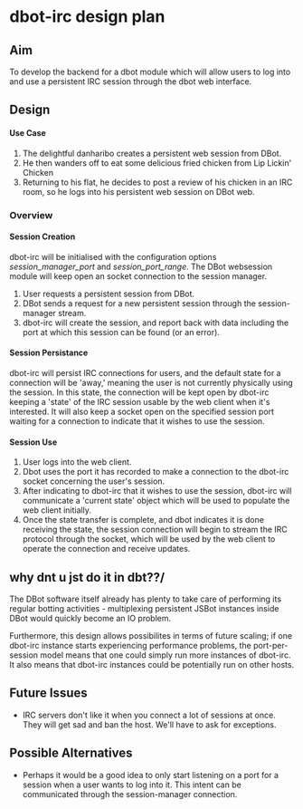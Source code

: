 # dbot-irc design plan

## Aim

To develop the backend for a dbot module which will allow users to log into and
use a persistent IRC session through the dbot web interface.

## Design

#### Use Case

1. The delightful danharibo creates a persistent web session from DBot.
2. He then wanders off to eat some delicious fried chicken from Lip Lickin'
     Chicken
3. Returning to his flat, he decides to post a review of his chicken in an IRC
     room, so he logs into his persistent web session on DBot web.

### Overview

#### Session Creation

dbot-irc will be initialised with the configuration options 
*session_manager_port* and *session_port_range*. The DBot websession module 
will keep open an socket connection to the session manager.

1. User requests a persistent session from DBot.
2. DBot sends a request for a new persistent session through the session-manager
     stream.
3. dbot-irc will create the session, and report back with data including the
     port at which this session can be found (or an error).

#### Session Persistance

dbot-irc will persist IRC connections for users, and the default state for a
connection will be 'away,' meaning the user is not currently physically using
the session. In this state, the connection will be kept open by dbot-irc keeping
a 'state' of the IRC session usable by the web client when it's interested. It
will also keep a socket open on the specified session port waiting for a
connection to indicate that it wishes to use the session.

#### Session Use

1. User logs into the web client.
2. Dbot uses the port it has recorded to make a connection to the dbot-irc
     socket concerning the user's session.
3. After indicating to dbot-irc that it wishes to use the session, dbot-irc will
     communicate a 'current state' object which will be used to populate the web
     client initially.
4. Once the state transfer is complete, and dbot indicates it is done receiving
    the state, the session connection will begin to stream the IRC protocol
    through the socket, which will be used by the web client to operate the
    connection and receive updates.

## why dnt u jst do it in dbt??/

The DBot software itself already has plenty to take care of performing its
regular botting activities - multiplexing persistent JSBot instances inside DBot
would quickly become an IO problem.

Furthermore, this design allows possibilites in terms of future scaling; if one
dbot-irc instance starts experiencing performance problems, the port-per-session
model means that one could simply run more instances of dbot-irc. It also means
that dbot-irc instances could be potentially run on other hosts.

## Future Issues

* IRC servers don't like it when you connect a lot of sessions at once. They
    will get sad and ban the host. We'll have to ask for exceptions.

## Possible Alternatives
* Perhaps it would be a good idea to only start listening on a port for a
    session when a user wants to log into it. This intent can be communicated
    through the session-manager connection.
